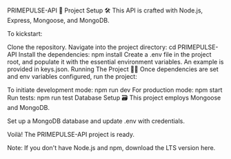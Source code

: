 PRIMEPULSE-API 🚀
Project Setup 🛠️
This API is crafted with Node.js, Express, Mongoose, and MongoDB.

To kickstart:

Clone the repository.
Navigate into the project directory: cd PRIMEPULSE-API
Install the dependencies: npm install
Create a .env file in the project root, and populate it with the essential environment variables. An example is provided in keys.json.
Running The Project 🏃‍♀️
Once dependencies are set and env variables configured, run the project:

To initiate development mode: npm run dev
For production mode: npm start
Run tests: npm run test
Database Setup 🗃️
This project employs Mongoose and MongoDB.

Set up a MongoDB database and update .env with credentials.

Voilà! The PRIMEPULSE-API project is ready.

Note: If you don't have Node.js and npm, download the LTS version here.